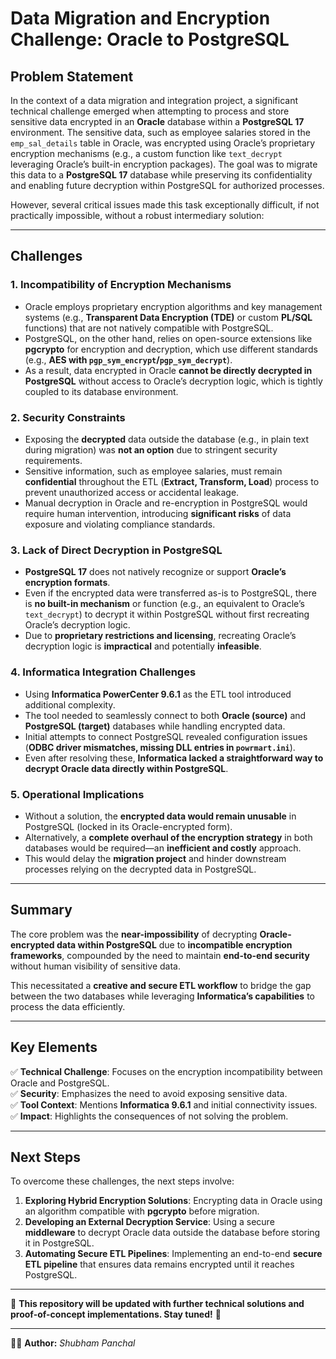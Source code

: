 # Data Migration and Encryption Challenge: Oracle to PostgreSQL

## **Problem Statement**
In the context of a data migration and integration project, a significant technical challenge emerged when attempting to process and store sensitive data encrypted in an **Oracle** database within a **PostgreSQL 17** environment. The sensitive data, such as employee salaries stored in the `emp_sal_details` table in Oracle, was encrypted using Oracle’s proprietary encryption mechanisms (e.g., a custom function like `text_decrypt` leveraging Oracle’s built-in encryption packages). The goal was to migrate this data to a **PostgreSQL 17** database while preserving its confidentiality and enabling future decryption within PostgreSQL for authorized processes.

However, several critical issues made this task exceptionally difficult, if not practically impossible, without a robust intermediary solution:

---

## **Challenges**

### **1. Incompatibility of Encryption Mechanisms**
- Oracle employs proprietary encryption algorithms and key management systems (e.g., **Transparent Data Encryption (TDE)** or custom **PL/SQL** functions) that are not natively compatible with PostgreSQL.
- PostgreSQL, on the other hand, relies on open-source extensions like **pgcrypto** for encryption and decryption, which use different standards (e.g., **AES with `pgp_sym_encrypt`/`pgp_sym_decrypt`**).
- As a result, data encrypted in Oracle **cannot be directly decrypted in PostgreSQL** without access to Oracle’s decryption logic, which is tightly coupled to its database environment.

### **2. Security Constraints**
- Exposing the **decrypted** data outside the database (e.g., in plain text during migration) was **not an option** due to stringent security requirements.
- Sensitive information, such as employee salaries, must remain **confidential** throughout the ETL (**Extract, Transform, Load**) process to prevent unauthorized access or accidental leakage.
- Manual decryption in Oracle and re-encryption in PostgreSQL would require human intervention, introducing **significant risks** of data exposure and violating compliance standards.

### **3. Lack of Direct Decryption in PostgreSQL**
- **PostgreSQL 17** does not natively recognize or support **Oracle’s encryption formats**.
- Even if the encrypted data were transferred as-is to PostgreSQL, there is **no built-in mechanism** or function (e.g., an equivalent to Oracle’s `text_decrypt`) to decrypt it within PostgreSQL without first recreating Oracle’s decryption logic.
- Due to **proprietary restrictions and licensing**, recreating Oracle’s decryption logic is **impractical** and potentially **infeasible**.

### **4. Informatica Integration Challenges**
- Using **Informatica PowerCenter 9.6.1** as the ETL tool introduced additional complexity.
- The tool needed to seamlessly connect to both **Oracle (source)** and **PostgreSQL (target)** databases while handling encrypted data.
- Initial attempts to connect PostgreSQL revealed configuration issues (**ODBC driver mismatches, missing DLL entries in `powrmart.ini`**).
- Even after resolving these, **Informatica lacked a straightforward way to decrypt Oracle data directly within PostgreSQL**.

### **5. Operational Implications**
- Without a solution, the **encrypted data would remain unusable** in PostgreSQL (locked in its Oracle-encrypted form).
- Alternatively, a **complete overhaul of the encryption strategy** in both databases would be required—an **inefficient and costly** approach.
- This would delay the **migration project** and hinder downstream processes relying on the decrypted data in PostgreSQL.

---

## **Summary**
The core problem was the **near-impossibility** of decrypting **Oracle-encrypted data within PostgreSQL** due to **incompatible encryption frameworks**, compounded by the need to maintain **end-to-end security** without human visibility of sensitive data.

This necessitated a **creative and secure ETL workflow** to bridge the gap between the two databases while leveraging **Informatica’s capabilities** to process the data efficiently.

---

## **Key Elements**
✅ **Technical Challenge**: Focuses on the encryption incompatibility between Oracle and PostgreSQL.  
✅ **Security**: Emphasizes the need to avoid exposing sensitive data.  
✅ **Tool Context**: Mentions **Informatica 9.6.1** and initial connectivity issues.  
✅ **Impact**: Highlights the consequences of not solving the problem.

---

## **Next Steps**
To overcome these challenges, the next steps involve:
1. **Exploring Hybrid Encryption Solutions**: Encrypting data in Oracle using an algorithm compatible with **pgcrypto** before migration.
2. **Developing an External Decryption Service**: Using a secure **middleware** to decrypt Oracle data outside the database before storing it in PostgreSQL.
3. **Automating Secure ETL Pipelines**: Implementing an end-to-end **secure ETL pipeline** that ensures data remains encrypted until it reaches PostgreSQL.

---

📌 **This repository will be updated with further technical solutions and proof-of-concept implementations. Stay tuned!** 🚀

---
👨‍💻 **Author:** _Shubham Panchal_
